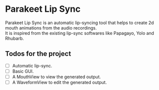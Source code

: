# Parakeet Lip Sync

Parakeet Lip Sync is an automatic lip-syncing tool that helps to create 2d mouth animations from the audio recordings.  
It is inspired from the existing lip-sync softwares like Papagayo, Yolo and Rhubarb.

## Todos for the project

- [ ] Automatic lip-sync.
- [ ] Basic GUI.
- [ ] A MouthView to view the generated output.
- [ ] A WaveformView to edit the generated output.
